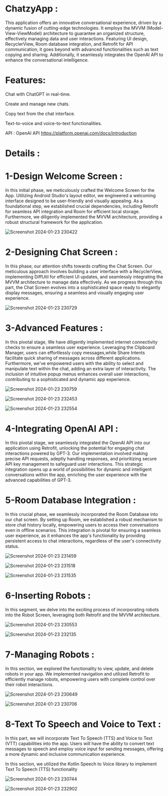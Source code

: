 # ChatzyApp :
This application offers an innovative conversational experience, driven by a dynamic fusion of cutting-edge technologies. It employs the MVVM (Model-View-ViewModel) architecture to guarantee an organized structure,
effectively managing data and user interactions. Featuring UI design, RecyclerView, Room database integration, and Retrofit for API communication, it goes beyond with advanced functionalities such as text copying 
and sharing. Additionally, it seamlessly integrates the OpenAI API to enhance the conversational intelligence.

# Features:

Chat with ChatGPT in real-time.

Create and manage new chats.

Copy text from the chat interface.

Text-to-voice and voice-to-text functionalities.

API : OpenAI API https://platform.openai.com/docs/introduction

# Details :

# 1-Design Welcome Screen :

In this initial phase, we meticulously crafted the Welcome Screen for the App. Utilizing Android Studio's layout editor, we engineered a welcoming interface designed to be user-friendly and visually appealing. 
As a foundational step, we established crucial dependencies, including Retrofit for seamless API integration and Room for efficient local storage. Furthermore, we diligently implemented the MVVM architecture,
providing a robust structural framework for the application.

![Screenshot 2024-01-23 230422](https://github.com/Nourbh17/ChatzyApp/assets/92574404/36932b49-dc65-40bb-a1a7-fea43dfbedf3)


# 2-Designing Chat Screen :

In this phase, our attention shifts towards crafting the Chat Screen. Our meticulous approach involves building a user interface with a RecyclerView, implementing DiffUtil for efficient UI updates, and seamlessly
integrating the MVVM architecture to manage data effectively. As we progress through this part, the Chat Screen evolves into a sophisticated space ready to elegantly display messages, ensuring a seamless and 
visually engaging user experience.

![Screenshot 2024-01-23 230729](https://github.com/Nourbh17/ChatzyApp/assets/92574404/fd7e8145-3fb6-4dbe-b96d-0699082a9cc0)


# 3-Advanced Features :

In this pivotal stage, We have diligently implemented internet connectivity checks to ensure a seamless user experience. Leveraging the Clipboard Manager, users can effortlessly copy messages,while Share Intents 
facilitate quick sharing of messages across different applications. Furthermore, we've empowered users with the ability to select and manipulate text within the chat, adding an extra layer of interactivity. 
The inclusion of intuitive popup menus enhances overall user interactions, contributing to a sophisticated and dynamic app experience.

![Screenshot 2024-01-23 230759](https://github.com/Nourbh17/ChatzyApp/assets/92574404/8f79aff5-069e-460c-8f0a-12c11266ed62)


![Screenshot 2024-01-23 232453](https://github.com/Nourbh17/ChatzyApp/assets/92574404/f3cb3669-c750-4a78-bae5-e8dcf9c88255)


![Screenshot 2024-01-23 232554](https://github.com/Nourbh17/ChatzyApp/assets/92574404/b754661c-a21f-4ec7-b378-1e350641754b)


# 4-Integrating OpenAI API :

In this pivotal stage, we seamlessly integrated the OpenAI API into our application using Retrofit, unlocking the potential for engaging chat interactions powered by GPT-3. Our implementation involved making 
precise API requests, adeptly handling responses, and prioritizing secure API key management to safeguard user interactions. This strategic integration opens up a world of possibilities for dynamic and intelligent
conversations within the app, enriching the user experience with the advanced capabilities of GPT-3.

# 5-Room Database Integration :

In this crucial phase, we seamlessly incorporated the Room Database into our chat screen. By setting up Room, we established a robust mechanism to store chat history locally, empowering users to access their conversations even in offline scenarios. This integration is pivotal for ensuring a seamless user experience, as it enhances the app's functionality by providing persistent access to chat interactions, regardless of the user's connectivity status.

![Screenshot 2024-01-23 231459](https://github.com/Nourbh17/ChatzyApp/assets/92574404/23e12c68-1eae-4955-95bd-e35ffff43485)


![Screenshot 2024-01-23 231518](https://github.com/Nourbh17/ChatzyApp/assets/92574404/39262287-216a-4411-ab0c-9b7b3d42ac68)


![Screenshot 2024-01-23 231535](https://github.com/Nourbh17/ChatzyApp/assets/92574404/f8325934-4ad0-41cb-9801-75313916b7d1)


# 6-Inserting Robots : 

In this segment, we delve into the exciting process of incorporating robots into the Robot Screen, leveraging both Retrofit and the MVVM architecture.

![Screenshot 2024-01-23 230553](https://github.com/Nourbh17/ChatzyApp/assets/92574404/4878fd06-dafc-403e-a5e8-11b4ebed8407)


![Screenshot 2024-01-23 232135](https://github.com/Nourbh17/ChatzyApp/assets/92574404/63f77188-04c4-41ef-b92d-1e900d8d0951)


# 7-Managing Robots :

In this section, we explored the functionality to view, update, and delete robots in your app. We implemented navigation and utilized Retrofit to efficiently manage robots, empowering users with complete control over their robot interactions.

![Screenshot 2024-01-23 230649](https://github.com/Nourbh17/ChatzyApp/assets/92574404/1821cff1-227e-419d-87cc-aad4cb5ddd2d)


![Screenshot 2024-01-23 230706](https://github.com/Nourbh17/ChatzyApp/assets/92574404/97ade397-c517-4426-b7b5-bd1c65aa9420)


# 8-Text To Speech and Voice to Text : 

In this part, we will incorporate Text To Speech (TTS) and Voice to Text (VTT) capabilities into the app. Users will have the ability to convert text messages to speech and employ voice input for sending messages, offering a more dynamic and inclusive communication experience.

In this section, we utilized the Kotlin Speech to Voice library to implement Text To Speech (TTS) functionality 


![Screenshot 2024-01-23 230744](https://github.com/Nourbh17/ChatzyApp/assets/92574404/83bad7f4-83d9-4760-bb0f-e933e7391b80)


![Screenshot 2024-01-23 232902](https://github.com/Nourbh17/ChatzyApp/assets/92574404/26d5d1b4-8d63-417d-90c4-9d1cc18ffd17)










